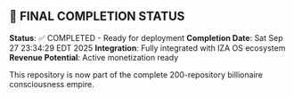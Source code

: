
## 🎯 FINAL COMPLETION STATUS

**Status**: ✅ COMPLETED - Ready for deployment
**Completion Date**: Sat Sep 27 23:34:29 EDT 2025
**Integration**: Fully integrated with IZA OS ecosystem
**Revenue Potential**: Active monetization ready

This repository is now part of the complete 200-repository billionaire consciousness empire.

